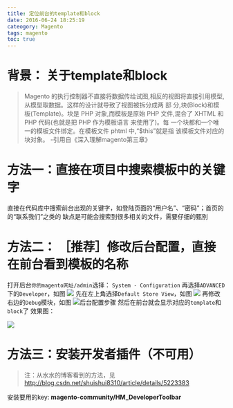 ```yaml
---
title: 定位前台的template和block
date: 2016-06-24 18:25:19
cateogory: Magento
tags: magento
toc: true
---
```


# 背景： 关于template和block
>Magento 的执行控制器不直接将数据传给试图,相反的视图将直接引用模型,从模型取数据。这样的设计就导致了视图被拆分成两 部 分,块(Block)和模板(Template)。块是 PHP 对象,而模板是原始 PHP 文件,混合了 XHTML 和 PHP 代码(也就是把 PHP 作为模板语言 来使用了)。每 一个块都和一个唯一的模板文件绑定。在模板文件 phtml 中,“$this”就是指 该模板文件对应的块对象。
                                    -引用自《深入理解magento第三章》

# 方法一：直接在项目中搜索模板中的关键字
直接在代码库中搜索前台出现的关键字，如登陆页面的“用户名”、“密码”；首页的的“联系我们”之类的
缺点是可能会搜索到很多相关的文件，需要仔细的甄别

# 方法二： ［推荐］修改后台配置，直接在前台看到模板的名称
打开后台`你的magento网址/admin`选择：
`System - Configuration`
再选择`ADVANCED`下的`Developer`，如图
![](http://upload-images.jianshu.io/upload_images/1903856-3c592dfcb9c30f20.png?imageMogr2/auto-orient/strip%7CimageView2/2/w/1240)
先在左上角选择`Default Store View`，如图
![](http://upload-images.jianshu.io/upload_images/1903856-630adbd6c22f18d4.png?imageMogr2/auto-orient/strip%7CimageView2/2/w/1240)
再修改右边的`Debug`模块，如图
![后台配置步骤](http://upload-images.jianshu.io/upload_images/1903856-f107f55f7f08364c.png?imageMogr2/auto-orient/strip%7CimageView2/2/w/1240)
然后在前台就会显示对应的`template`和`block`了
效果图：

![](http://o9xbyqajf.bkt.clouddn.com/images/1467950460634.png)

# 方法三：安装开发者插件（不可用）
> 注：从水水的博客看到的方法，见
http://blog.csdn.net/shuishui8310/article/details/5223383

安装要用的key:   **magento-community/HM_DeveloperToolbar**